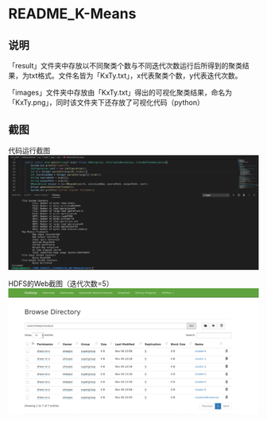 # README_K-Means

## 说明

「result」文件夹中存放以不同聚类个数与不同迭代次数运行后所得到的聚类结果，为txt格式。文件名皆为「KxTy.txt」，x代表聚类个数，y代表迭代次数。

「images」文件夹中存放由「KxTy.txt」得出的可视化聚类结果，命名为「KxTy.png」，同时该文件夹下还存放了可视化代码（python）

## 截图

代码运行截图
<img src="https://github.com/SheepXI/FBDP_2020Fall_171840013/raw/main/images/image-20201107172245238.png" />

HDFS的Web截图（迭代次数=5）
<img src="https://github.com/SheepXI/FBDP_2020Fall_171840013/raw/main/images/image-20201107172325364.png" />
